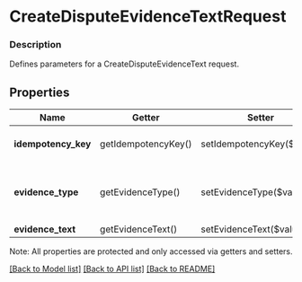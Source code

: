 # CreateDisputeEvidenceTextRequest

### Description

Defines parameters for a CreateDisputeEvidenceText request.

## Properties
Name | Getter | Setter | Type | Description | Notes
------------ | ------------- | ------------- | ------------- | ------------- | -------------
**idempotency_key** | getIdempotencyKey() | setIdempotencyKey($value) | **string** | Unique ID. For more information, see [Idempotency](https://developer.squareup.com/docs/docs/working-with-apis/idempotency). | 
**evidence_type** | getEvidenceType() | setEvidenceType($value) | **string** | The type of evidence you are uploading. See [DisputeEvidenceType](#type-disputeevidencetype) for possible values | [optional] 
**evidence_text** | getEvidenceText() | setEvidenceText($value) | **string** | The evidence string. | 

Note: All properties are protected and only accessed via getters and setters.

[[Back to Model list]](../../README.md#documentation-for-models) [[Back to API list]](../../README.md#documentation-for-api-endpoints) [[Back to README]](../../README.md)

